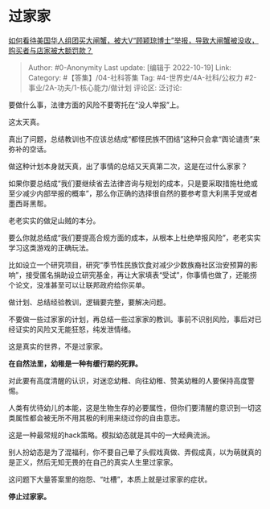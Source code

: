 # 过家家
[如何看待美国华人组团买大闸蟹，被大V“顾颖琼博士”举报，导致大闸蟹被没收，购买者与店家被大额罚款？](https://www.zhihu.com/question/559379293/answer/2720446770)

> Author: #0-Anonymity
> Last update: [编辑于 2022-10-19]
> Link:
> Category: #【答集】/04-社科答集
> Tag: #4-世界史/4A-社科/公权力 #2-事业/2A-功夫/1-核心能力/做计划
> 评论区:
> 泛讨论:

要做什么事，法律方面的风险不要寄托在“没人举报”上。

这太天真。

真出了问题，总结教训也不应该总结成“都怪民族不团结”这种只会拿“舆论谴责”来弥补的空话。

做这种计划本身就天真，出了事情的总结又天真第二次，这是在过什么家家？

如果你要总结成“我们要继续省去法律咨询与规划的成本，只是要采取措施杜绝或至少减少内部举报的概率”，那么你正确的选择很自然的要参考意大利黑手党或者墨西哥黑帮。

老老实实的做足山贼的本分。

要么你就总结成“我们要提高合规方面的成本，从根本上杜绝举报风险”，老老实实学习这类游戏的正确玩法。

比如设立一个研究项目，研究“季节性民族饮食对减少少数族裔社区治安预算的影响”，接受匿名捐助设立研究基金，再让大家填表“受试”，你事情也做了，还能捞个论文，没准甚至可以让联邦政府给你买单。

做计划、总结经验教训，逻辑要完整，要解决问题。

不要做一些过家家的计划，再总结一些过家家的教训。事前不识别风险，事后对已经证实的风险又无能狂怒，纯发泄情绪。

这是真实的世界，不是过家家。

**在自然法里，幼稚是一种有缓行期的死罪。**

对此要有高度清醒的认识，对迷恋幼稚、向往幼稚、赞美幼稚的人要保持高度警惕。

人类有优待幼儿的本能，这是生物生存的必要属性，但你们要清醒的意识到一切这类属性都会被无所不用其极的利用来绕过你的自由意志。

这是一种最常规的hack策略。模拟幼态就是其中的一大经典流派。

别人扮幼态是为了混福利，你不要自己晕了头假戏真做、弄假成真，以为萌就真的是正义，然后无知无畏的在自己的真实人生里过家家。

这问题下大量答案里的抱怨、“吐槽”，本质上就是过家家的症状。

**停止过家家。**
